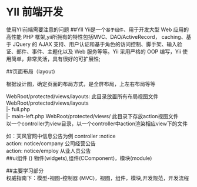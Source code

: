 YII 前端开发
============

使用YII前端需要注意的问题
##YII
Yii是一个`基于组件`、用于开发大型 Web 应用的 高性能 PHP 框架,yii所拥有的特性包括MVC、DAO/ActiveRecord，							caching、基于 JQuery 的 AJAX 支持、用户认证和基于角色的访问控制、脚手架、输入验证、部件、事件、主题化以及 Web 服务等等。Yii 采用严格的 OOP 编写，Yii 使用简单，非常灵活，具有很好的可扩展性;


##页面布局（layout)

根据设计图，确定页面的布局方式，是全屏布局，上左右布局等等

WebRoot/protected/views/layouts: 此目录放置所有布局视图文件					
	WebRoot/protected/views/layouts								
		|- full.php  												
		|- main-left.php 
WebRoot/protected/views/        此目录下存放action视图文件																	
以一个controller为view目录，以一个controller中action渲染相应view下的文件

如：天风官网中信息公告为例																										controller :notice																										
	action: notice/company 	公司经营公告																					
	action:	notice/employ   从业人员公告																					
##ui组件 ()
物件(widgets),组件(CComponent)，模块(module)  																				

##主要学习部分																												
权威指南下：模型-视图-控制器 (MVC)，视图，组件，模块,开发规范，开发流程